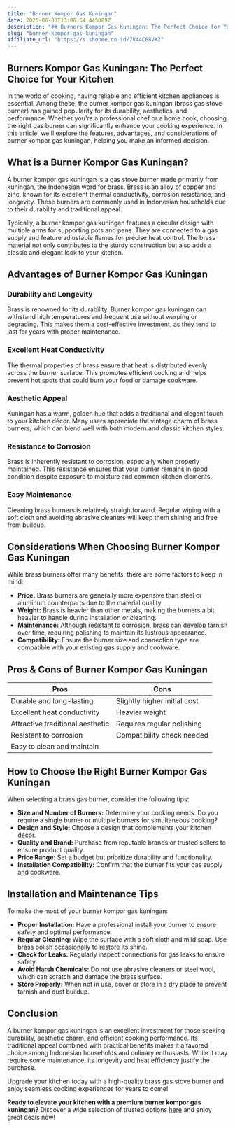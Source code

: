 ```yaml
---
title: "Burner Kompor Gas Kuningan"
date: 2025-06-03T13:06:54.445009Z
description: "## Burners Kompor Gas Kuningan: The Perfect Choice for Your Kitchen..."
slug: "burner-kompor-gas-kuningan"
affiliate_url: "https://s.shopee.co.id/7V44C68VX2"
---
```

## Burners Kompor Gas Kuningan: The Perfect Choice for Your Kitchen

In the world of cooking, having reliable and efficient kitchen appliances is essential. Among these, the burner kompor gas kuningan (brass gas stove burner) has gained popularity for its durability, aesthetics, and performance. Whether you're a professional chef or a home cook, choosing the right gas burner can significantly enhance your cooking experience. In this article, we'll explore the features, advantages, and considerations of burner kompor gas kuningan, helping you make an informed decision.

## What is a Burner Kompor Gas Kuningan?

A burner kompor gas kuningan is a gas stove burner made primarily from kuningan, the Indonesian word for brass. Brass is an alloy of copper and zinc, known for its excellent thermal conductivity, corrosion resistance, and longevity. These burners are commonly used in Indonesian households due to their durability and traditional appeal.

Typically, a burner kompor gas kuningan features a circular design with multiple arms for supporting pots and pans. They are connected to a gas supply and feature adjustable flames for precise heat control. The brass material not only contributes to the sturdy construction but also adds a classic and elegant look to your kitchen.

## Advantages of Burner Kompor Gas Kuningan

### Durability and Longevity

Brass is renowned for its durability. Burner kompor gas kuningan can withstand high temperatures and frequent use without warping or degrading. This makes them a cost-effective investment, as they tend to last for years with proper maintenance.

### Excellent Heat Conductivity

The thermal properties of brass ensure that heat is distributed evenly across the burner surface. This promotes efficient cooking and helps prevent hot spots that could burn your food or damage cookware.

### Aesthetic Appeal

Kuningan has a warm, golden hue that adds a traditional and elegant touch to your kitchen décor. Many users appreciate the vintage charm of brass burners, which can blend well with both modern and classic kitchen styles.

### Resistance to Corrosion

Brass is inherently resistant to corrosion, especially when properly maintained. This resistance ensures that your burner remains in good condition despite exposure to moisture and common kitchen elements.

### Easy Maintenance

Cleaning brass burners is relatively straightforward. Regular wiping with a soft cloth and avoiding abrasive cleaners will keep them shining and free from buildup.

## Considerations When Choosing Burner Kompor Gas Kuningan

While brass burners offer many benefits, there are some factors to keep in mind:

- **Price:** Brass burners are generally more expensive than steel or aluminum counterparts due to the material quality.
- **Weight:** Brass is heavier than other metals, making the burners a bit heavier to handle during installation or cleaning.
- **Maintenance:** Although resistant to corrosion, brass can develop tarnish over time, requiring polishing to maintain its lustrous appearance.
- **Compatibility:** Ensure the burner size and connection type are compatible with your existing gas supply and cookware.

## Pros & Cons of Burner Kompor Gas Kuningan

| **Pros**                                 | **Cons**                               |
|-------------------------------------------|----------------------------------------|
| Durable and long-lasting                 | Slightly higher initial cost         |
| Excellent heat conductivity              | Heavier weight                       |
| Attractive traditional aesthetic         | Requires regular polishing           |
| Resistant to corrosion                   | Compatibility check needed           |
| Easy to clean and maintain               |                                         |

## How to Choose the Right Burner Kompor Gas Kuningan

When selecting a brass gas burner, consider the following tips:

- **Size and Number of Burners:** Determine your cooking needs. Do you require a single burner or multiple burners for simultaneous cooking?
- **Design and Style:** Choose a design that complements your kitchen décor.
- **Quality and Brand:** Purchase from reputable brands or trusted sellers to ensure product quality.
- **Price Range:** Set a budget but prioritize durability and functionality.
- **Installation Compatibility:** Confirm that the burner fits your gas supply and cookware.

## Installation and Maintenance Tips

To make the most of your burner kompor gas kuningan:

- **Proper Installation:** Have a professional install your burner to ensure safety and optimal performance.
- **Regular Cleaning:** Wipe the surface with a soft cloth and mild soap. Use brass polish occasionally to restore its shine.
- **Check for Leaks:** Regularly inspect connections for gas leaks to ensure safety.
- **Avoid Harsh Chemicals:** Do not use abrasive cleaners or steel wool, which can scratch and damage the brass surface.
- **Store Properly:** When not in use, cover or store in a dry place to prevent tarnish and dust buildup.

## Conclusion

A burner kompor gas kuningan is an excellent investment for those seeking durability, aesthetic charm, and efficient cooking performance. Its traditional appeal combined with practical benefits makes it a favored choice among Indonesian households and culinary enthusiasts. While it may require some maintenance, its longevity and heat efficiency justify the purchase.

Upgrade your kitchen today with a high-quality brass gas stove burner and enjoy seamless cooking experiences for years to come!

**Ready to elevate your kitchen with a premium burner kompor gas kuningan?** Discover a wide selection of trusted options [here](https://s.shopee.co.id/7V44C68VX2) and enjoy great deals now!
